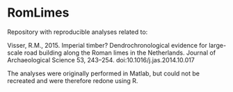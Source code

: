 # RomLimes

Repository with reproducible analyses related to:

Visser, R.M., 2015. Imperial timber? Dendrochronological evidence for large-scale road building along the Roman limes in the Netherlands. Journal of Archaeological Science 53, 243–254. doi:10.1016/j.jas.2014.10.017

The analyses were originally performed in Matlab, but could not be recreated and were therefore redone using R.

